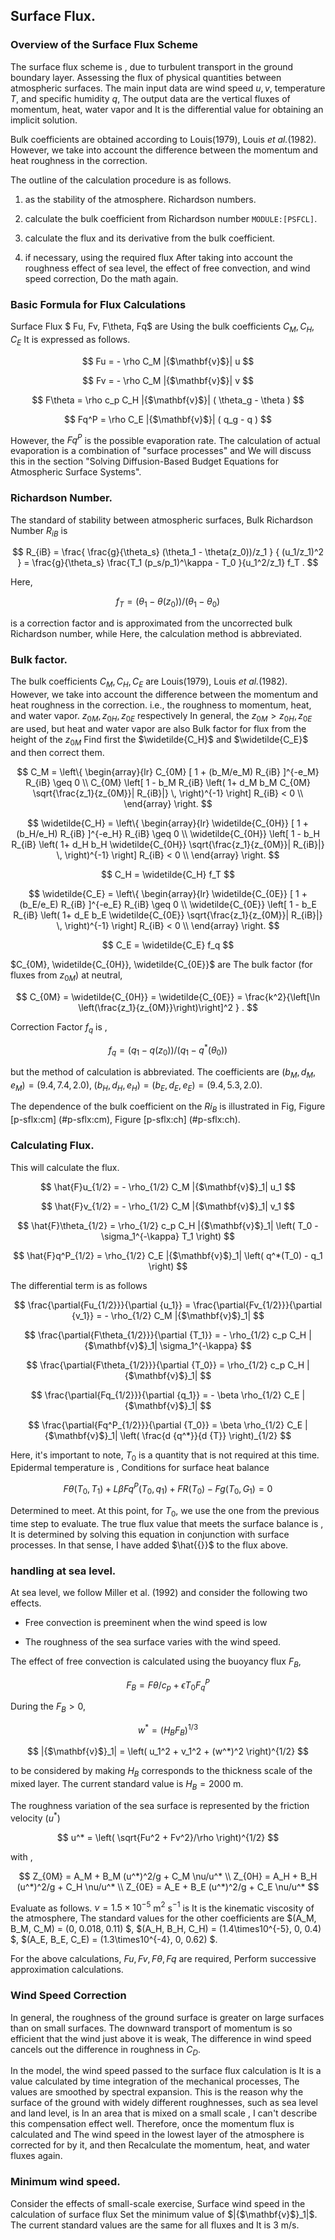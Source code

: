 ## Surface Flux.

### Overview of the Surface Flux Scheme

The surface flux scheme is ,
due to turbulent transport in the ground boundary layer.
Assessing the flux of physical quantities between atmospheric surfaces.
The main input data are wind speed $u, v$, temperature $T$, and specific humidity $q$,
The output data are the vertical fluxes of momentum, heat, water vapor and
It is the differential value for obtaining an implicit solution.

Bulk coefficients are obtained according to Louis(1979), Louis <span>*et al.*</span>(1982).
However, we take into account the difference between the momentum and heat roughness in the correction.

The outline of the calculation procedure is as follows.

1. as the stability of the atmosphere.
     Richardson numbers.

2. calculate the bulk coefficient from Richardson number `MODULE:[PSFCL]`.

3. calculate the flux and its derivative from the bulk coefficient.

4. if necessary, using the required flux
 After taking into account the roughness effect of sea level, the effect of free convection, and wind speed correction,
 Do the math again.

### Basic Formula for Flux Calculations

Surface Flux $ Fu, Fv, F\theta, Fq$ are
Using the bulk coefficients $C_M, C_H, C_E$
It is expressed as follows.

$$
Fu  =  - \rho C_M |{$\mathbf{v}$}| u
$$


$$
Fv  =  - \rho C_M |{$\mathbf{v}$}| v
$$


$$
F\theta  = \rho c_p C_H |{$\mathbf{v}$}| ( \theta_g - \theta )
$$


$$
Fq^P =  \rho C_E |{$\mathbf{v}$}| ( q_g - q )
$$


However, the $Fq^P$ is the possible evaporation rate.
The calculation of actual evaporation is a combination of "surface processes" and
We will discuss this in the section "Solving Diffusion-Based Budget Equations for Atmospheric Surface Systems".

### Richardson Number.

The standard of stability between atmospheric surfaces,
Bulk Richardson Number $R_{iB}$ is

$$
R_{iB} = \frac{ \frac{g}{\theta_s} (\theta_1 - \theta(z_0))/z_1 }
              { (u_1/z_1)^2                                  }
       = \frac{g}{\theta_s} 
         \frac{T_1 (p_s/p_1)^\kappa - T_0 }{u_1^2/z_1} f_T .
$$


Here,

$$
f_T = (\theta_1 - \theta(z_0))/(\theta_1 - \theta_0)
$$


is a correction factor and is approximated from the uncorrected bulk Richardson number, while
Here, the calculation method is abbreviated.

### Bulk factor.

The bulk coefficients $C_M,C_H,C_E$ are
Louis(1979), Louis <span>*et al.*</span>(1982).
However, we take into account the difference between the momentum and heat roughness in the correction.
i.e., the roughness to momentum, heat, and water vapor.
$z_{0M}, z_{0H}, z_{0E}$ respectively
In general, the $z_{0M} > z_{0H}, z_{0E}$ are used, but heat and water vapor are also
Bulk factor for flux from the height of the $z_{0M}$
Find first the $\widetilde{C_H}$ and $\widetilde{C_E}$ and then correct them.

$$
C_M = \left\{ 
      \begin{array}{lr}
      C_{0M} [ 1 + (b_M/e_M) R_{iB} ]^{-e_M} 
          R_{iB} \geq 0 \\
      C_{0M} \left[ 1 - b_M R_{iB} \left( 1+ d_M b_M C_{0M}
                                  \sqrt{\frac{z_1}{z_{0M}}| R_{iB}|} \,
                                  \right)^{-1} \right]      
          R_{iB} < 0 \\
      \end{array} \right.
$$


$$
\widetilde{C_H} = \left\{ 
      \begin{array}{lr}
      \widetilde{C_{0H}} [ 1 + (b_H/e_H) R_{iB} ]^{-e_H} 
          R_{iB} \geq 0 \\
      \widetilde{C_{0H}} \left[ 1 - b_H R_{iB} 
                                  \left( 1+ d_H b_H \widetilde{C_{0H}}
                                  \sqrt{\frac{z_1}{z_{0M}}| R_{iB}|} \,
                                  \right)^{-1} \right]      
          R_{iB} < 0 \\
      \end{array} \right.
$$


$$
C_H = \widetilde{C_H} f_T 
$$


$$
\widetilde{C_E} = \left\{ 
      \begin{array}{lr}
      \widetilde{C_{0E}} [ 1 + (b_E/e_E) R_{iB} ]^{-e_E} 
          R_{iB} \geq 0 \\
      \widetilde{C_{0E}} \left[ 1 - b_E R_{iB} 
                                  \left( 1+ d_E b_E \widetilde{C_{0E}}
                                  \sqrt{\frac{z_1}{z_{0M}}| R_{iB}|} \,
                                  \right)^{-1} \right]      
          R_{iB} < 0 \\
      \end{array} \right.
$$


$$
C_E = \widetilde{C_E} f_q 
$$


$C_{0M}, \widetilde{C_{0H}}, \widetilde{C_{0E}}$ are
The bulk factor (for fluxes from $z_{0M}$) at neutral,

$$
C_{0M}  =  \widetilde{C_{0H}}  =  \widetilde{C_{0E}}  = 
       \frac{k^2}{\left[\ln \left(\frac{z_1}{z_{0M}}\right)\right]^2 } .
$$


Correction Factor $f_q$ is ,

$$
  f_q = (q_1 - q(z_0))/(q_1 - q^{\ast}(\theta_0))
$$


but the method of calculation is abbreviated.
The coefficients are $( b_M, d_M, e_M ) = ( 9.4, 7.4, 2.0 ), \;
( b_H, d_H, e_H ) = ( b_E, d_E, e_E ) = ( 9.4, 5.3, 2.0 )$.

The dependence of the bulk coefficient on the $Ri_B$ is illustrated in Fig,
Figure [p-sflx:cm\] (#p-sflx:cm), Figure [p-sflx:ch\] (#p-sflx:ch).

### Calculating Flux.

This will calculate the flux.

$$
\hat{F}u_{1/2}  =  - \rho_{1/2} C_M |{$\mathbf{v}$}_1| u_1
$$


$$
\hat{F}v_{1/2}  =  - \rho_{1/2} C_M |{$\mathbf{v}$}_1| v_1
$$


$$
\hat{F}\theta_{1/2}  = \rho_{1/2} c_p C_H |{$\mathbf{v}$}_1| 
                    \left( T_0 - \sigma_1^{-\kappa} T_1 \right)
$$


$$
\hat{F}q^P_{1/2}  =  \rho_{1/2} C_E |{$\mathbf{v}$}_1| 
                    \left( q^*(T_0) - q_1 \right)
$$


The differential term is as follows

$$
\frac{\partial{Fu_{1/2}}}{\partial {u_1}} = \frac{\partial{Fv_{1/2}}}{\partial {v_1}} 
= - \rho_{1/2} C_M |{$\mathbf{v}$}_1|
$$


$$
\frac{\partial{F\theta_{1/2}}}{\partial {T_1}} 
= - \rho_{1/2} c_p C_H |{$\mathbf{v}$}_1| \sigma_1^{-\kappa}
$$


$$
\frac{\partial{F\theta_{1/2}}}{\partial {T_0}} 
= \rho_{1/2} c_p C_H |{$\mathbf{v}$}_1|
$$


$$
\frac{\partial{Fq_{1/2}}}{\partial {q_1}} 
 =  - \beta \rho_{1/2} C_E |{$\mathbf{v}$}_1| 
$$


$$
\frac{\partial{Fq^P_{1/2}}}{\partial {T_0}} 
 =  \beta \rho_{1/2} C_E |{$\mathbf{v}$}_1| \left( \frac{d {q^*}}{d {T}} \right)_{1/2}
$$


Here, it's important to note,
$T_0$ is a quantity that is not required at this time.
Epidermal temperature is ,
Conditions for surface heat balance

$$
   F\theta(T_0,T_1) + L \beta Fq^P(T_0,q_1) + FR(T_0) - Fg(T_0,G_1) = 0
$$


Determined to meet.
At this point, for $T_0$, we use the one from the previous time step to evaluate.
The true flux value that meets the surface balance is ,
It is determined by solving this equation in conjunction with surface processes.
In that sense, I have added $\hat{{}}$ to the flux above.

### handling at sea level.

At sea level, we follow Miller et al. (1992) and consider the following two effects.

 - Free convection is preeminent when the wind speed is low

 - The roughness of the sea surface varies with the wind speed.

The effect of free convection is calculated using the buoyancy flux $F_B$,

$$
  F_B = F\theta/c_p + \epsilon T_0 F_q^P
$$


During the $F_B >0$,

$$
  w^* = ( H_{B} F_B )^{1/3}
$$


$$
  |{$\mathbf{v}$}_1| = \left( u_1^2 + v_1^2 + (w^*)^2 \right)^{1/2}
$$


to be considered by making $H_B$ corresponds to the thickness scale of the mixed layer.
The current standard value is $H_B=2000$ m.

The roughness variation of the sea surface is represented by the friction velocity ($u^*$)

$$
  u^* = \left( \sqrt{Fu^2 + Fv^2}/\rho \right)^{1/2}
$$


with ,

$$
  Z_{0M}  =  A_M + B_M (u^*)^2/g + C_M \nu/u^* \\
  Z_{0H}  =  A_H + B_H (u^*)^2/g + C_H \nu/u^* \\
  Z_{0E}  =  A_E + B_E (u^*)^2/g + C_E \nu/u^* 
$$




Evaluate as follows. $\nu=1.5\times10^{-5}$ m$^2$ s$^{-1}$ is
It is the kinematic viscosity of the atmosphere,
The standard values for the other coefficients are
$(A_M, B_M, C_M) = (0, 0.018, 0.11) $,
$(A_H, B_H, C_H) = (1.4\times10^{-5}, 0, 0.4) $,
$(A_E, B_E, C_E) = (1.3\times10^{-4}, 0, 0.62) $.

For the above calculations, $Fu, Fv, F\theta, Fq$ are required,
Perform successive approximation calculations.

### Wind Speed Correction

In general, the roughness of the ground surface is greater on large surfaces than on small surfaces.
The downward transport of momentum is so efficient that the wind just above it is weak,
The difference in wind speed cancels out the difference in roughness in $C_D$.

In the model, the wind speed passed to the surface flux calculation is
It is a value calculated by time integration of the mechanical processes,
The values are smoothed by spectral expansion.
This is the reason why the surface of the ground with widely different roughnesses, such as sea level and land level, is
In an area that is mixed on a small scale ,
I can't describe this compensation effect well.
Therefore, once the momentum flux is calculated and
The wind speed in the lowest layer of the atmosphere is corrected for by it, and then
Recalculate the momentum, heat, and water fluxes again.

### Minimum wind speed.

Consider the effects of small-scale exercise,
Surface wind speed in the calculation of surface flux
Set the minimum value of $|{$\mathbf{v}$}_1|$.
The current standard values are the same for all fluxes and
It is 3 m/s.
